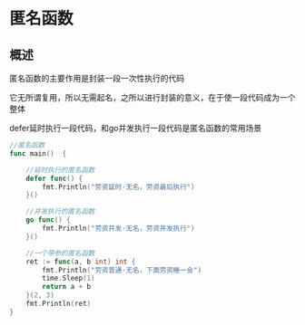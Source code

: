 # 匿名函数

## 概述

匿名函数的主要作用是封装一段一次性执行的代码

它无所谓复用，所以无需起名，之所以进行封装的意义，在于使一段代码成为一个整体

defer延时执行一段代码，和go并发执行一段代码是匿名函数的常用场景

```go
//匿名函数
func main()  {

    //延时执行的匿名函数
    defer func() {
        fmt.Println("劳资延时·无名，劳资最后执行")
    }()

    //并发执行的匿名函数
    go func() {
        fmt.Println("劳资并发·无名，劳资并发执行")
    }()

    //一个带参的匿名函数
    ret := func(a, b int) int {
        fmt.Println("劳资普通·无名，下面劳资睡一会")
        time.Sleep(1)
        return a + b
    }(2, 3)
    fmt.Println(ret)
}
```

